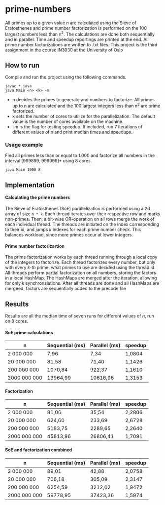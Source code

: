 # prime-numbers

All primes up to a given value *n* are calculated using the Sieve of Eratosthenes and prime number factorization is performed on the 100 largest numbers less than n<sup>2</sup>. The calculations are done both sequentially and in parallel. Time and speedup reportings are printed at the end. All prime number factorizations are written to .txt files. This project is the third assignment in the course IN3030 at the University of Oslo

## How to run

Compile and run the project using the following commands.

```
javac *.java
java Main <n> <k> -m
```

- n decides the primes to generate and numbers to factorize. All primes up to n are calculated and the 100 largest integers less than n<sup>2</sup> are prime factorized.
- k sets the number of cores to utilize for the parallelization. The default value is the number of cores available on the machine.
- -m is the flag for testing speedup. If included, run 7 iterations of different values of n and print median times and speedups.

### Usage example

Find all primes less than or equal to 1.000 and factorize all numbers in the interval \[999899, 999999]* using 8 cores.
```
java Main 1000 8 
```

## Implementation
#### Calculating the prime numbers
The Sieve of Eratosthenes (SoE) parallelization is performed using a 2d array of size `n * k`. Each thread iterates over their respective row and marks non-primes. Then, a bit-wise OR-operation on all rows merge the work of each individual thread. The threads are initiated on the index corresponding to their id, and jumps *k* indexes for each prime number check. This balances workload, since more primes occur at lower integers.  

#### Prime number factorizartion
The prime factorization works by each thread running through a local copy of the integers to factorize. Each thread factorizes every number, but only with every *k-th* prime. what primes to use are decided using the thread id. All threads perform partial factorization on all numbers, storing the factors in a local HashMap. The HashMaps are merged after the iteration, allowing for only *k* synchronziations. After all threads are done and all HashMaps are mergeed, factors are sequentially added to the precode file

## Results
Results are all the median time of seven runs for different values of *n*, run on 8 cores.

#### SoE prime calculations

| n            | Sequential (ms) | Parallel (ms) | speedup |
| ------------ | --------------- | ------------- | ------- |
| 2 000 000    | 7,96            | 7,34          | 1,0804  |
| 20 000 000   | 81,58           | 71,40         | 1,1426  |
| 200 000 000  | 1070,84         | 922,37        | 1,1610  |
| 2000 000 000 | 13964,99        | 10616,96      | 1,3153  |

#### Factorization

| n            | Sequential (ms) | Parallel (ms) | speedup |
| ------------ | --------------- | ------------- | ------- |
| 2 000 000    | 81,06           | 35,54         | 2,2806  |
| 20 000 000   | 624,60          | 233,69        | 2,6728  |
| 200 000 000  | 5183,75         | 2289,65       | 2,2640  |
| 2000 000 000 | 45813,96        | 26806,41      | 1,7091  |

#### SoE and factorization combined

| n            | Sequential (ms) | Parallel (ms) | speedup |
| ------------ | --------------- | ------------- | ------- |
| 2 000 000    | 89,01           | 42,88         |  2,0758 |
| 20 000 000   | 706,18          | 305,09        |  2,3147 |
| 200 000 000  | 6254,59         | 3212,02       |  1,9472 |
| 2000 000 000 | 59778,95        | 37423,36      |  1,5974 |
